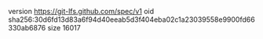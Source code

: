 version https://git-lfs.github.com/spec/v1
oid sha256:30d6fd13d83a6f94d40eeab5d3f404eba02c1a23039558e9900fd66330ab6876
size 16017

